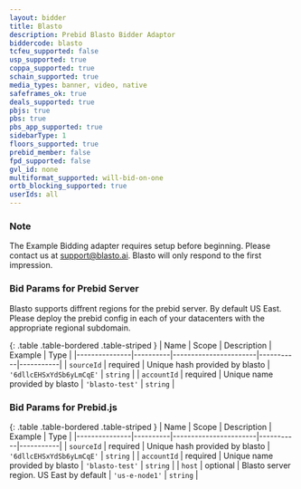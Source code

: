 ```yaml
---
layout: bidder
title: Blasto
description: Prebid Blasto Bidder Adaptor
biddercode: blasto
tcfeu_supported: false
usp_supported: true
coppa_supported: true
schain_supported: true
media_types: banner, video, native
safeframes_ok: true
deals_supported: true
pbjs: true
pbs: true
pbs_app_supported: true
sidebarType: 1
floors_supported: true
prebid_member: false
fpd_supported: false
gvl_id: none
multiformat_supported: will-bid-on-one
ortb_blocking_supported: true
userIds: all
---
```


### Note

The Example Bidding adapter requires setup before beginning. Please contact us at <support@blasto.ai>. 
Blasto will only respond to the first impression.

### Bid Params for Prebid Server
Blasto supports diffrent regions for the prebid server. By default US East.
Please deploy the prebid config in each of your datacenters with the appropriate regional subdomain.

{: .table .table-bordered .table-striped }
| Name | Scope | Description | Example | Type |
|---------------|----------|-----------------------|-----------|-----------|
| `sourceId` | required | Unique hash provided by blasto | `'6dllcEHSxYdSb6yLmCqE'` | `string` |
| `accountId` | required | Unique name provided by blasto | `'blasto-test'` | `string` |

### Bid Params for Prebid.js

{: .table .table-bordered .table-striped }
| Name | Scope | Description | Example | Type |
|---------------|----------|-----------------------|-----------|-----------|
| `sourceId` | required | Unique hash provided by blasto | `'6dllcEHSxYdSb6yLmCqE'` | `string` |
| `accountId` | required | Unique name provided by blasto | `'blasto-test'` | `string` |
| `host` | optional | Blasto server region. US East by default | `'us-e-node1'` | `string` |
